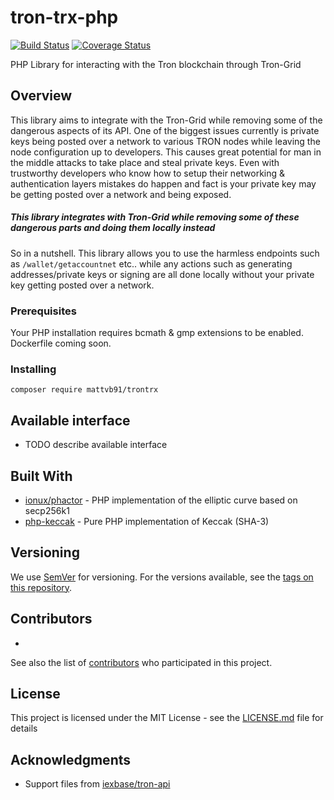 # tron-trx-php
[![Build Status](https://travis-ci.com/mattvb91/tron-trx-php.svg?branch=master)](https://travis-ci.com/mattvb91/tron-trx-php)
[![Coverage Status](https://coveralls.io/repos/github/mattvb91/tron-trx-php/badge.svg?branch=master)](https://coveralls.io/github/mattvb91/tron-trx-php?branch=master)

PHP Library for interacting with the Tron blockchain through Tron-Grid


## Overview

This library aims to integrate with the Tron-Grid while removing some of the dangerous aspects of its API.
One of the biggest issues currently is private keys being posted over a network to various TRON nodes while leaving the node
configuration up to developers. This causes
great potential for man in the middle attacks to take place and steal private keys. Even with trustworthy developers
who know how to setup their networking & authentication layers mistakes do happen and fact is your private key may be
getting posted over a network and being exposed.

##### This library integrates with Tron-Grid while removing some of these dangerous parts and doing them locally instead

So in a nutshell. This library allows you to use the harmless endpoints such as ```/wallet/getaccountnet``` etc.. while
any actions such as generating addresses/private keys or signing are all done locally without your private key getting posted over a network.  

### Prerequisites

Your PHP installation requires bcmath & gmp extensions to be enabled. Dockerfile coming soon.

### Installing

```
composer require mattvb91/trontrx
```

## Available interface

- TODO describe available interface

## Built With

* [ionux/phactor](https://github.com/ionux/phactor) - PHP implementation of the elliptic curve based on secp256k1
* [php-keccak](https://github.com/ionux/phactor) - Pure PHP implementation of Keccak (SHA-3)

## Versioning

We use [SemVer](http://semver.org/) for versioning. For the versions available, see the [tags on this repository](https://github.com/your/project/tags). 

## Contributors

- 

See also the list of [contributors](https://github.com/mattvb91/tron-trx-php/contributors) who participated in this project.

## License

This project is licensed under the MIT License - see the [LICENSE.md](LICENSE.md) file for details

## Acknowledgments

* Support files from [iexbase/tron-api](https://github.com/iexbase/tron-api)
